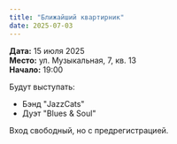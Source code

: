 ```yaml
---
title: "Ближайший квартирник"
date: 2025-07-03
---
```


**Дата:** 15 июля 2025  
**Место:** ул. Музыкальная, 7, кв. 13  
**Начало:** 19:00  

Будут выступать:
- Бэнд "JazzCats"
- Дуэт "Blues & Soul"

Вход свободный, но с предрегистрацией.

